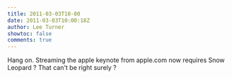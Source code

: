 ```yaml
---
title: 2011-03-03T10-00
date: 2011-03-03T10:00:18Z
author: Lee Turner
showtoc: false
comments: true
---
```


Hang on.  Streaming the apple keynote from apple.com now requires Snow Leopard ? That can't be right surely ?

